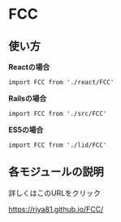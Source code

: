 # FCC


## 使い方

**Reactの場合**
```
import FCC from './react/FCC'
```
**Railsの場合**
```
import FCC from './src/FCC'
```
**ES5の場合**
```
import FCC from './lid/FCC'
```
## 各モジュールの説明


詳しくはこのURLをクリック


https://riya81.github.io/FCC/
